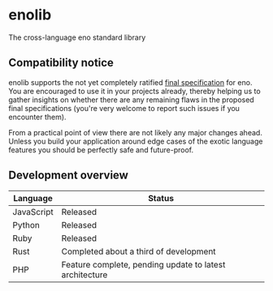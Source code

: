 # enolib

The cross-language eno standard library

## Compatibility notice

enolib supports the not yet completely ratified [final specification](https://github.com/eno-lang/eno/tree/master/rfcs-final-spec) for eno. You are encouraged to use it in your projects already, thereby helping us to gather insights on whether there are any remaining flaws in the proposed final specifications (you're very welcome to report such issues if you encounter them).

From a practical point of view there are not likely any major changes ahead.  Unless you build your application around edge cases of the exotic language features you should be perfectly safe and future-proof.

## Development overview

| Language | Status |
|  -- | -- |
| JavaScript | Released |
| Python | Released |
| Ruby  | Released |
| Rust  | Completed about a third of development |
| PHP  | Feature complete, pending update to latest architecture |
